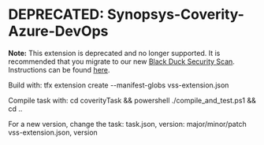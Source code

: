 # DEPRECATED: Synopsys-Coverity-Azure-DevOps

**Note:** This extension is deprecated and no longer supported. It is recommended that you migrate to our new <a href="">Black Duck Security Scan</a>. Instructions can be found <a href="<community url>">here</a>.

Build with:
tfx extension create --manifest-globs vss-extension.json

Compile task with:
cd coverityTask && powershell ./compile_and_test.ps1 && cd ..

For a new version, change the task:
task.json, version: major/minor/patch
vss-extension.json, version